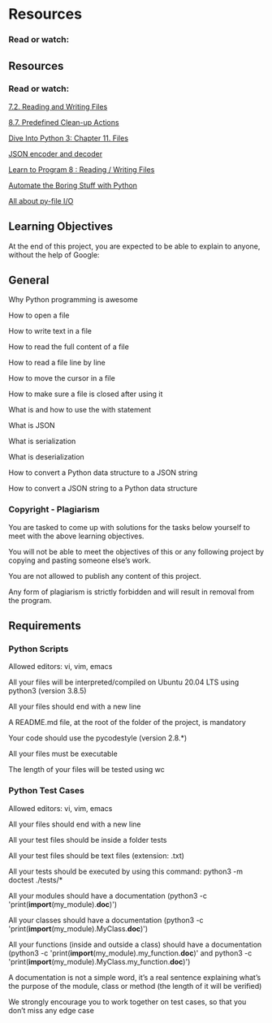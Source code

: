 # Resources

### Read or watch:

## Resources

### Read or watch:

[7.2. Reading and Writing Files](https://docs.python.org/3/tutorial/inputoutput.html#reading-and-writing-files)

[8.7. Predefined Clean-up Actions](https://docs.python.org/3/tutorial/errors.html#predefined-clean-up-actions)

[Dive Into Python 3: Chapter 11. Files ](https://histo.ucsf.edu/BMS270/diveintopython3-r802.pdf)

[JSON encoder and decoder](https://docs.python.org/3/library/json.html)

[Learn to Program 8 : Reading / Writing Files](https://www.youtube.com/watch?v=EukxMIsNeqU)

[Automate the Boring Stuff with Python](https://automatetheboringstuff.com/)

[All about py-file I/O](https://techvidvan.com/tutorials/python-file-read-write/)

## Learning Objectives
At the end of this project, you are expected to be able to explain to anyone, without the help of Google:

## General

Why Python programming is awesome

How to open a file

How to write text in a file

How to read the full content of a file

How to read a file line by line

How to move the cursor in a file

How to make sure a file is closed after using it

What is and how to use the with statement

What is JSON

What is serialization

What is deserialization

How to convert a Python data structure to a JSON string

How to convert a JSON string to a Python data structure

### Copyright - Plagiarism

You are tasked to come up with solutions for the tasks below yourself to meet with the above learning objectives.

You will not be able to meet the objectives of this or any following project by copying and pasting someone else’s work.

You are not allowed to publish any content of this project.

Any form of plagiarism is strictly forbidden and will result in removal from the program.

## Requirements

### Python Scripts

Allowed editors: vi, vim, emacs

All your files will be interpreted/compiled on Ubuntu 20.04 LTS using python3 (version 3.8.5)

All your files should end with a new line

A README.md file, at the root of the folder of the project, is mandatory

Your code should use the pycodestyle (version 2.8.*)

All your files must be executable

The length of your files will be tested using wc

### Python Test Cases

Allowed editors: vi, vim, emacs

All your files should end with a new line

All your test files should be inside a folder tests

All your test files should be text files (extension: .txt)

All your tests should be executed by using this command: python3 -m doctest ./tests/*

All your modules should have a documentation (python3 -c 'print(__import__(my_module).__doc__)')

All your classes should have a documentation (python3 -c 'print(__import__(my_module).MyClass.__doc__)')

All your functions (inside and outside a class) should have a documentation (python3 -c 'print(__import__(my_module).my_function.__doc__)' and python3 -c 'print(__import__(my_module).MyClass.my_function.__doc__)')

A documentation is not a simple word, it’s a real sentence explaining what’s the purpose of the module, class or method (the length of it will be verified)

We strongly encourage you to work together on test cases, so that you don’t miss any edge case
